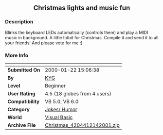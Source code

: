 ﻿<div align="center">

## Christmas lights and music fun


</div>

### Description

Blinks the keyboard LEDs automatically (controls them) and play a MIDI music in background. A little tidbit for Christmas. Compile it and send it to all your friends! And please vote for me :)
 
### More Info
 


<span>             |<span>
---                |---
**Submitted On**   |2000-01-22 15:06:38
**By**             |[KYG](https://github.com/Planet-Source-Code/PSCIndex/blob/master/ByAuthor/kyg.md)
**Level**          |Beginner
**User Rating**    |4.5 (18 globes from 4 users)
**Compatibility**  |VB 5\.0, VB 6\.0
**Category**       |[Jokes/ Humor](https://github.com/Planet-Source-Code/PSCIndex/blob/master/ByCategory/jokes-humor__1-40.md)
**World**          |[Visual Basic](https://github.com/Planet-Source-Code/PSCIndex/blob/master/ByWorld/visual-basic.md)
**Archive File**   |[Christmas\_4204412142001\.zip](https://github.com/Planet-Source-Code/kyg-christmas-lights-and-music-fun__1-29772/archive/master.zip)








